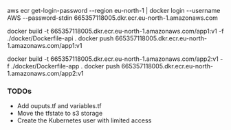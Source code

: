 aws ecr get-login-password --region eu-north-1 | docker login --username AWS --password-stdin 665357118005.dkr.ecr.eu-north-1.amazonaws.com


docker build -t 665357118005.dkr.ecr.eu-north-1.amazonaws.com/app1:v1 -f ./docker/Dockerfile-api .
docker push 665357118005.dkr.ecr.eu-north-1.amazonaws.com/app1:v1


docker build -t 665357118005.dkr.ecr.eu-north-1.amazonaws.com/app2:v1 -f ./docker/Dockerfile-app .
docker push 665357118005.dkr.ecr.eu-north-1.amazonaws.com/app2:v1


### TODOs
* Add ouputs.tf and variables.tf
* Move the tfstate to s3 storage
* Create the Kubernetes user with limited access
